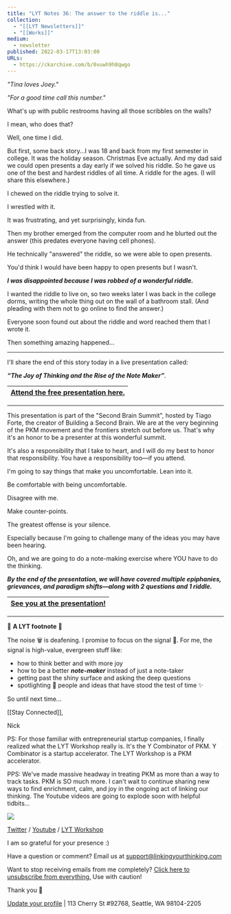 ```yaml
---
title: "LYT Notes 36: The answer to the riddle is..."
collection:
  - "[[LYT Newsletters]]"
  - "[[Works]]"
medium:
  - newsletter
published: 2022-03-17T13:03:00
URLs:
  - https://ckarchive.com/b/0vuwh9h8qwgo
---
```


*"Tina loves Joey."*

*"For a good time call this number."*

What's up with public restrooms having all those scribbles on the walls?

I mean, who does that?

Well, one time I did.

But first, some back story…I was 18 and back from my first semester in college. It was the holiday season. Christmas Eve actually. And my dad said we could open presents a day early if we solved his riddle. So he gave us one of the best and hardest riddles of all time. A riddle for the ages. (I will share this elsewhere.)

I chewed on the riddle trying to solve it.

I wrestled with it.

It was frustrating, and yet surprisingly, kinda fun.

Then my brother emerged from the computer room and he blurted out the answer (this predates everyone having cell phones).

He technically "answered" the riddle, so we were able to open presents.

You'd think I would have been happy to open presents but I wasn't.

***I was disappointed because I was robbed of a wonderful riddle.***

I wanted the riddle to live on, so two weeks later I was back in the college dorms, writing the whole thing out on the wall of a bathroom stall. (And pleading with them not to go online to find the answer.)

Everyone soon found out about the riddle and word reached them that I wrote it.

Then something amazing happened…

---

I'll share the end of this story today in a live presentation called:

***“The Joy of Thinking and the Rise of the Note Maker”***.

| [**Attend the free presentation here.**](https://lu.ma/84yf2gzu) |
| --- |

---

This presentation is part of the "Second Brain Summit", hosted by Tiago Forte, the creator of Building a Second Brain. We are at the very beginning of the PKM movement and the frontiers stretch out before us. That's why it's an honor to be a presenter at this wonderful summit.

It's also a responsibility that I take to heart, and I will do my best to honor that responsibility. You have a responsibility too—if you attend.

I'm going to say things that make you uncomfortable. Lean into it.

Be comfortable with being uncomfortable.

Disagree with me.

Make counter-points.

The greatest offense is your silence.

Especially because I'm going to challenge many of the ideas you may have been hearing.

Oh, and we are going to do a note-making exercise where YOU have to do the thinking.

***By the end of the presentation, we will have covered multiple epiphanies, grievances, and paradigm shifts—along with 2 questions and 1 riddle.***

| [**See you at the presentation!**](https://lu.ma/84yf2gzu) |
| --- |

---

👣 **A LYT footnote** 🎵

The noise 🗑 is deafening. I promise to focus on the signal 🌿. For me, the signal is high-value, evergreen stuff like:

* how to think better and with more joy
* how to be a better ***note-maker*** instead of just a note-taker
* getting past the shiny surface and asking the deep questions
* spotlighting 🔦 people and ideas that have stood the test of time ✨

So until next time…

[[Stay Connected]],

Nick

PS: For those familiar with entrepreneurial startup companies, I finally realized what the LYT Workshop really is. It's the Y Combinator of PKM. Y Combinator is a startup accelerator. The LYT Workshop is a PKM accelerator.

PPS: We've made massive headway in treating PKM as more than a way to track tasks. PKM is SO much more. I can't wait to continue sharing new ways to find enrichment, calm, and joy in the ongoing act of linking our thinking. The Youtube videos are going to explode soon with helpful tidbits…

![](https://embed.filekitcdn.com/e/dv87Nny89souiCFyZqnEgh/t5xLoqQjMXTWs4akdeAMSG/email)

[Twitter](https://twitter.com/NickMilo) / [Youtube](https://www.youtube.com/channel/UC85D7ERwhke7wVqskV_DZUA) / [LYT Workshop](https://www.linkingyourthinking.com/)

I am so grateful for your presence :)

Have a question or comment? Email us at
[support@linkingyourthinking.com](mailto:support@linkingyourthinking.com)

Want to stop receiving emails from me completely? [Click here to unsubscribe from everything.](https://preview.convertkit-mail2.com/unsubscribe) Use with caution!

Thank you 🙏

[Update your profile](https://preview.convertkit-mail2.com/preferences) | 113 Cherry St #92768, Seattle, WA 98104-2205

